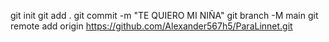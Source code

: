 git init
git add .
git commit -m "TE QUIERO MI NIÑA"
git branch -M main
git remote add origin https://github.com/Alexander567h5/ParaLinnet.git

